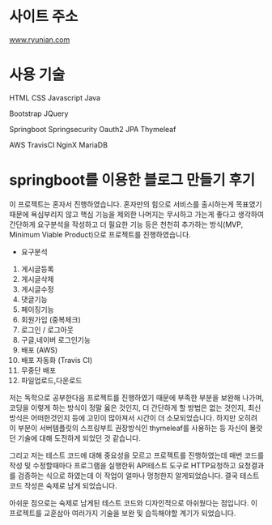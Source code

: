 # 사이트 주소
www.ryunian.com

# 사용 기술
HTML CSS Javascript Java

Bootstrap JQuery 

Springboot Springsecurity Oauth2 JPA Thymeleaf

AWS TravisCI NginX MariaDB


# springboot를 이용한 블로그 만들기 후기

이 프로젝트는 혼자서 진행하였습니다.
혼자만의 힘으로 서비스를 출시하는게 목표였기때문에 욕심부리지 않고 핵심 기능을 제외한 나머지는 
무시하고 가는게 좋다고 생각하여 간단하게 요구분석을 작성하고 더 필요한 기능 등은 천천히 추가하는 방식(MVP, Minimum Viable Product)으로 프로젝트를 진행하였습니다.

- 요구분석
1. 게시글등록
2. 게시글삭제
3. 게시글수정
4. 댓글기능
5. 페이징기능
6. 회원가입 (중복체크)
7. 로그인 / 로그아웃
8. 구글,네이버 로그인기능 
9. 배포 (AWS)
10. 배포 자동화 (Travis CI)
11. 무중단 배포
12. 파일업로드,다운로드


저는 독학으로 공부한다음 프로젝트를 진행하였기 때문에 부족한 부분을 보완해 나가며, 코딩을 이렇게 하는 방식이 정말 옳은 것인지, 더 간단하게 할 방법은 없는 것인지, 최신방식은 어떠한것인지 등에 고민이 많아져서 시간이 더 소모되었습니다. 하지만 오히려 이 부분이 서버템플릿의 스프링부트 권장방식인 thymeleaf를 사용하는 등 자신이 몰랏던 기술에 대해 도전하게 되었던 것 같습니다.

그리고 저는 테스트 코드에 대해 중요성을 모르고 프로젝트를 진행하였는데 매번 코드를 작성 및 수정할때마다 프로그램을 실행한뒤 API테스트 도구로 HTTP요청하고 요청결과를 검증하는 식으로 하였는데 이 작업이 얼마나 멍청한지 알게되었습니다. 결국 테스트코드 작성은 숙제로 남게 되었습니다.

아쉬운 점으로는 숙제로 남게된 테스트 코드와 디자인적으로 아쉬웠다는 점입니다. 이 프로젝트를 교훈삼아 여러가지 기술을 보완 및 습득해야할 계기가 되었습니다.  
